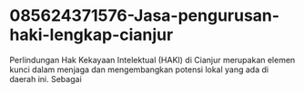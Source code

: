 # 085624371576-Jasa-pengurusan-haki-lengkap-cianjur
Perlindungan Hak Kekayaan Intelektual (HAKI) di Cianjur merupakan elemen kunci dalam menjaga dan mengembangkan potensi lokal yang ada di daerah ini. Sebagai 
